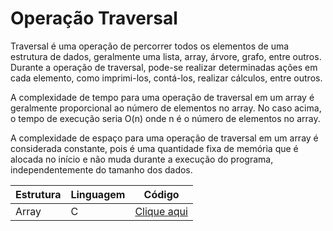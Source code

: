 # Operação Traversal

Traversal é uma operação de percorrer todos os elementos de uma estrutura de dados, geralmente uma lista, array, árvore, grafo, entre outros. Durante a operação de traversal, pode-se realizar determinadas ações em cada elemento, como imprimi-los, contá-los, realizar cálculos, entre outros.

A complexidade de tempo para uma operação de traversal em um array é geralmente proporcional ao número de elementos no array. No caso acima, o tempo de execução seria O(n) onde n é o número de elementos no array.

A complexidade de espaço para uma operação de traversal em um array é considerada constante, pois é uma quantidade fixa de memória que é alocada no início e não muda durante a execução do programa, independentemente do tamanho dos dados.

| Estrutura | Linguagem | Código                                    |
| --------- | --------- | ----------------------------------------- |
| Array     | C         | [Clique aqui](../data-structure/array/operacao-traversal.c) |

